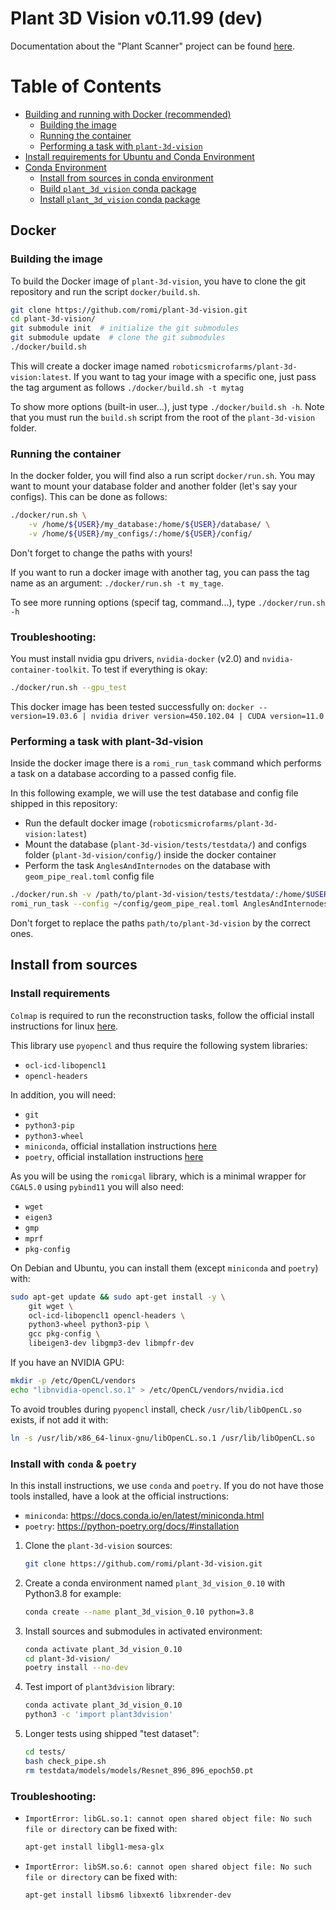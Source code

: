 # Plant 3D Vision v0.11.99 (dev)

Documentation about the "Plant Scanner" project can be found [here](https://docs.romi-project.eu/Scanner/).

# Table of Contents
- [Building and running with Docker (recommended)](#Docker)
    * [Building the image](#Building-the-image)
    * [Running the container](#Running-the-container)
    * [Performing a task with `plant-3d-vision`](#Performing-a-task-with-plant-3d-vision)
- [Install requirements for Ubuntu and Conda Environment](#Install-requirements)
- [Conda Environment](#Conda-environment)
    * [Install from sources in conda environment](#Install-from-sources-in-conda-environment)
    * [Build `plant_3d_vision` conda package](#Build-plant-3d-vision-conda-package)
    * [Install `plant_3d_vision` conda package](#Install-plant-3d-vision-conda-package)


## Docker

### Building the image
To build the Docker image of `plant-3d-vision`, you have to clone the git repository and run the script `docker/build.sh`.

```bash
git clone https://github.com/romi/plant-3d-vision.git
cd plant-3d-vision/
git submodule init  # initialize the git submodules
git submodule update  # clone the git submodules
./docker/build.sh
```
This will create a docker image named `roboticsmicrofarms/plant-3d-vision:latest`.
If you want to tag your image with a specific one, just pass the tag argument as follows
`./docker/build.sh -t mytag`

To show more options (built-in user...), just type `./docker/build.sh -h`.
Note that you must run the `build.sh` script from the root of the `plant-3d-vision` folder.

### Running the container
In the docker folder, you will find also a run script `docker/run.sh`.
You may want to mount your database folder and another folder (let's say your configs).
This can be done as follows:
```bash
./docker/run.sh \
    -v /home/${USER}/my_database:/home/${USER}/database/ \
    -v /home/${USER}/my_configs/:/home/${USER}/config/
```
Don't forget to change the paths with yours!

If you want to run a docker image with another tag, you can pass the tag name as an argument:
`./docker/run.sh -t my_tage`.

To see more running options (specif tag, command...), type `./docker/run.sh -h`

### Troubleshooting:
You must install nvidia gpu drivers, `nvidia-docker` (v2.0) and `nvidia-container-toolkit`. 
To test if everything is okay:
```bash
./docker/run.sh --gpu_test
```

This docker image has been tested successfully on:
`docker --version=19.03.6 | nvidia driver version=450.102.04 | CUDA version=11.0`

### Performing a task with plant-3d-vision
Inside the docker image there is a `romi_run_task` command which performs a task on a database according to a passed config file.

In this following example, we will use the test database and config file shipped in this repository:
 - Run the default docker image (`roboticsmicrofarms/plant-3d-vision:latest`)
 - Mount the database (`plant-3d-vision/tests/testdata/`) and configs folder (`plant-3d-vision/config/`) inside the docker container
 - Perform the task `AnglesAndInternodes` on the database with `geom_pipe_real.toml` config file

```bash
./docker/run.sh -v /path/to/plant-3d-vision/tests/testdata/:/home/$USER/database/ -v /path/to/plant-3d-vision/config/:/home/$USER/config
romi_run_task --config ~/config/geom_pipe_real.toml AnglesAndInternodes ~/database/real_plant/
```

Don't forget to replace the paths `path/to/plant-3d-vision` by the correct ones.

## Install from sources

### Install requirements
`Colmap` is required to run the reconstruction tasks, follow the official install instructions for linux [here](https://colmap.github.io/install.html#linux).

This library use `pyopencl` and thus require the following system libraries:

- `ocl-icd-libopencl1`
- `opencl-headers`

In addition, you will need:

- `git`
- `python3-pip`
- `python3-wheel`
- `miniconda`, official installation instructions [here](https://docs.conda.io/en/latest/miniconda.html)
- `poetry`, official installation instructions [here](https://python-poetry.org/docs/#installation)

As you will be using the `romicgal` library, which is a minimal wrapper for `CGAL5.0` using `pybind11` you will also need:
- `wget`
- `eigen3`
- `gmp`
- `mprf`
- `pkg-config`

On Debian and Ubuntu, you can install them (except `miniconda` and `poetry`) with:
```bash
sudo apt-get update && sudo apt-get install -y \
    git wget \
    ocl-icd-libopencl1 opencl-headers \
    python3-wheel python3-pip \
    gcc pkg-config \
    libeigen3-dev libgmp3-dev libmpfr-dev
```

If you have an NVIDIA GPU:
```bash
mkdir -p /etc/OpenCL/vendors
echo "libnvidia-opencl.so.1" > /etc/OpenCL/vendors/nvidia.icd
```

To avoid troubles during `pyopencl` install, check `/usr/lib/libOpenCL.so` exists, if not add it with:
```bash
ln -s /usr/lib/x86_64-linux-gnu/libOpenCL.so.1 /usr/lib/libOpenCL.so
```

### Install with `conda` & `poetry`

In this install instructions, we use `conda` and `poetry`.
If you do not have those tools installed, have a look at the official instructions:
 - `miniconda`: https://docs.conda.io/en/latest/miniconda.html
 - `poetry`: https://python-poetry.org/docs/#installation

1. Clone the `plant-3d-vision` sources:
    ```bash
    git clone https://github.com/romi/plant-3d-vision.git
    ```
2. Create a conda environment named `plant_3d_vision_0.10` with Python3.8 for example:
    ```bash
    conda create --name plant_3d_vision_0.10 python=3.8
    ```
3. Install sources and submodules in activated environment:
    ```bash
    conda activate plant_3d_vision_0.10
    cd plant-3d-vision/
    poetry install --no-dev
    ```
4. Test import of `plant3dvision` library:
    ```bash
    conda activate plant_3d_vision_0.10
    python3 -c 'import plant3dvision'
    ```
5. Longer tests using shipped "test dataset":
    ```bash
    cd tests/
    bash check_pipe.sh
    rm testdata/models/models/Resnet_896_896_epoch50.pt
    ```

### Troubleshooting:

- `ImportError: libGL.so.1: cannot open shared object file: No such file or directory` can be fixed with:
    ```bash
    apt-get install libgl1-mesa-glx
    ```
- `ImportError: libSM.so.6: cannot open shared object file: No such file or directory` can be fixed with:
    ```bash
    apt-get install libsm6 libxext6 libxrender-dev
    ```
